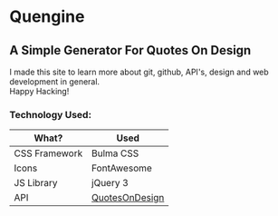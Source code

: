 # Quengine
## A Simple Generator For Quotes On Design
I made this site to learn more about git, github, API's,
design and web development in general.  
Happy Hacking!

### Technology Used:
|What?|Used|
|---|---|
|CSS Framework|Bulma CSS|
|Icons|FontAwesome|
|JS Library|jQuery 3|
|API|[QuotesOnDesign](https://quotesondesign.com/api-v4-0/)|
